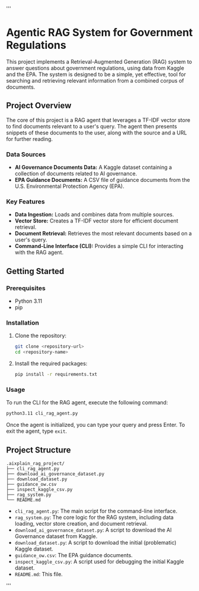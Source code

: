 '''
# Agentic RAG System for Government Regulations

This project implements a Retrieval-Augmented Generation (RAG) system to answer questions about government regulations, using data from Kaggle and the EPA. The system is designed to be a simple, yet effective, tool for searching and retrieving relevant information from a combined corpus of documents.

## Project Overview

The core of this project is a RAG agent that leverages a TF-IDF vector store to find documents relevant to a user's query. The agent then presents snippets of these documents to the user, along with the source and a URL for further reading.

### Data Sources

*   **AI Governance Documents Data:** A Kaggle dataset containing a collection of documents related to AI governance.
*   **EPA Guidance Documents:** A CSV file of guidance documents from the U.S. Environmental Protection Agency (EPA).

### Key Features

*   **Data Ingestion:** Loads and combines data from multiple sources.
*   **Vector Store:** Creates a TF-IDF vector store for efficient document retrieval.
*   **Document Retrieval:** Retrieves the most relevant documents based on a user's query.
*   **Command-Line Interface (CLI):** Provides a simple CLI for interacting with the RAG agent.

## Getting Started

### Prerequisites

*   Python 3.11
*   pip

### Installation

1.  Clone the repository:

    ```bash
    git clone <repository-url>
    cd <repository-name>
    ```

2.  Install the required packages:

    ```bash
    pip install -r requirements.txt
    ```

### Usage

To run the CLI for the RAG agent, execute the following command:

```bash
python3.11 cli_rag_agent.py
```

Once the agent is initialized, you can type your query and press Enter. To exit the agent, type `exit`.

## Project Structure

```
.aixplain_rag_project/
├── cli_rag_agent.py
├── download_ai_governance_dataset.py
├── download_dataset.py
├── guidance_ow.csv
├── inspect_kaggle_csv.py
├── rag_system.py
└── README.md
```

*   `cli_rag_agent.py`: The main script for the command-line interface.
*   `rag_system.py`: The core logic for the RAG system, including data loading, vector store creation, and document retrieval.
*   `download_ai_governance_dataset.py`: A script to download the AI Governance dataset from Kaggle.
*   `download_dataset.py`: A script to download the initial (problematic) Kaggle dataset.
*   `guidance_ow.csv`: The EPA guidance documents.
*   `inspect_kaggle_csv.py`: A script used for debugging the initial Kaggle dataset.
*   `README.md`: This file.

'''
